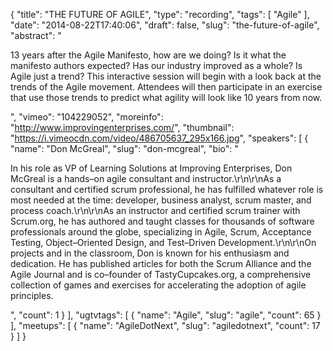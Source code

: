 {
  "title": "THE FUTURE OF AGILE",
  "type": "recording",
  "tags": [
    "Agile"
  ],
  "date": "2014-08-22T17:40:06",
  "draft": false,
  "slug": "the-future-of-agile",
  "abstract": "<p>13 years after the Agile Manifesto, how are we doing? Is it what the manifesto authors expected? Has our industry improved as a whole? Is Agile just a trend? This interactive session will begin with a look back at the trends of the Agile movement. Attendees will then participate in an exercise that use those trends to predict what agility will look like 10 years from now.</p>",
  "vimeo": "104229052",
  "moreinfo": "http://www.improvingenterprises.com/",
  "thumbnail": "https://i.vimeocdn.com/video/486705637_295x166.jpg",
  "speakers": [
    {
      "name": "Don McGreal",
      "slug": "don-mcgreal",
      "bio": "<p>In his role as VP of Learning Solutions at Improving Enterprises, Don McGreal is a hands–on agile consultant and instructor.\r\n\r\nAs a consultant and certified scrum professional, he has fulfilled whatever role is most needed at the time: developer, business analyst, scrum master, and process coach.\r\n\r\nAs an instructor and certified scrum trainer with Scrum.org, he has authored and taught classes for thousands of software professionals around the globe, specializing in Agile, Scrum, Acceptance Testing, Object–Oriented Design, and Test–Driven Development.\r\n\r\nOn projects and in the classroom, Don is known for his enthusiasm and dedication. He has published articles for both the Scrum Alliance and the Agile Journal and is co–founder of TastyCupcakes.org, a comprehensive collection of games and exercises for accelerating the adoption of agile principles.</p>",
      "count": 1
    }
  ],
  "ugtvtags": [
    {
      "name": "Agile",
      "slug": "agile",
      "count": 65
    }
  ],
  "meetups": [
    {
      "name": "AgileDotNext",
      "slug": "agiledotnext",
      "count": 17
    }
  ]
}